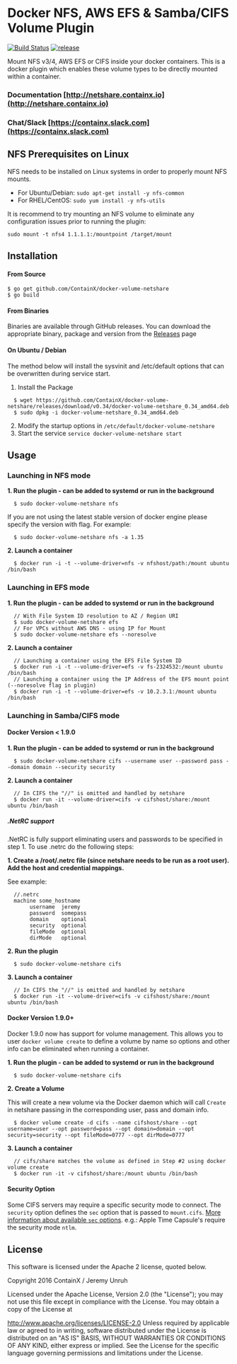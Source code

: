 # Docker NFS, AWS EFS & Samba/CIFS Volume Plugin

[![Build Status](https://travis-ci.org/ContainX/docker-volume-netshare.svg)](https://travis-ci.org/ContainX/docker-volume-netshare) [![release](http://github-release-version.herokuapp.com/github/ContainX/docker-volume-netshare/release.svg?style=flat)](https://github.com/ContainX/docker-volume-netshare/releases/latest)

Mount NFS v3/4, AWS EFS or CIFS inside your docker containers.  This is a docker plugin which enables these volume types to be directly mounted within a container.

### Documentation [http://netshare.containx.io](http://netshare.containx.io)
### Chat/Slack [https://containx.slack.com](https://containx.slack.com)

## NFS Prerequisites on Linux

NFS needs to be installed on Linux systems in order to properly mount NFS mounts.  

- For Ubuntu/Debian: `sudo apt-get install -y nfs-common`
- For RHEL/CentOS: `sudo yum install -y nfs-utils`

It is recommend to try mounting an NFS volume to eliminate any configuration issues prior to running the plugin:
```
sudo mount -t nfs4 1.1.1.1:/mountpoint /target/mount
```

## Installation

#### From Source

```
$ go get github.com/ContainX/docker-volume-netshare
$ go build
```

#### From Binaries

Binaries are available through GitHub releases.  You can download the appropriate binary, package and version from the [Releases](https://github.com/ContainX/docker-volume-netshare/releases) page

#### On Ubuntu / Debian

The method below will install the sysvinit and /etc/default options that can be overwritten during service start.

1. Install the Package

```
  $ wget https://github.com/ContainX/docker-volume-netshare/releases/download/v0.34/docker-volume-netshare_0.34_amd64.deb
  $ sudo dpkg -i docker-volume-netshare_0.34_amd64.deb
```

2. Modify the startup options in `/etc/default/docker-volume-netshare`
3. Start the service `service docker-volume-netshare start`


## Usage

### Launching in NFS mode

**1. Run the plugin - can be added to systemd or run in the background**

```
  $ sudo docker-volume-netshare nfs
```
If you are not using the latest stable version of docker engine please specify the version with flag.
For example:
```
  $ sudo docker-volume-netshare nfs -a 1.35
```


**2. Launch a container**

```
  $ docker run -i -t --volume-driver=nfs -v nfshost/path:/mount ubuntu /bin/bash
```

### Launching in EFS mode

**1. Run the plugin - can be added to systemd or run in the background**

```
  // With File System ID resolution to AZ / Region URI
  $ sudo docker-volume-netshare efs
  // For VPCs without AWS DNS - using IP for Mount
  $ sudo docker-volume-netshare efs --noresolve
```

**2. Launch a container**

```
  // Launching a container using the EFS File System ID
  $ docker run -i -t --volume-driver=efs -v fs-2324532:/mount ubuntu /bin/bash
  // Launching a container using the IP Address of the EFS mount point (--noresolve flag in plugin)
  $ docker run -i -t --volume-driver=efs -v 10.2.3.1:/mount ubuntu /bin/bash
```

### Launching in Samba/CIFS mode

#### Docker Version < 1.9.0

**1. Run the plugin - can be added to systemd or run in the background**

```
  $ sudo docker-volume-netshare cifs --username user --password pass --domain domain --security security
```

**2. Launch a container**

```
  // In CIFS the "//" is omitted and handled by netshare
  $ docker run -it --volume-driver=cifs -v cifshost/share:/mount ubuntu /bin/bash
```

##### .NetRC support

.NetRC is fully support eliminating users and passwords to be specified in step 1.  To use .netrc do the following steps:

**1. Create a /root/.netrc file (since netshare needs to be run as a root user).  Add the host and credential mappings.**  

See example:

```
  //.netrc
  machine some_hostname
       username  jeremy
       password  somepass
       domain    optional
       security  optional
       fileMode  optional
       dirMode   optional
```

**2. Run the plugin**

```
  $ sudo docker-volume-netshare cifs
```

**3. Launch a container**

```
  // In CIFS the "//" is omitted and handled by netshare
  $ docker run -it --volume-driver=cifs -v cifshost/share:/mount ubuntu /bin/bash
```

#### Docker Version 1.9.0+

Docker 1.9.0 now has support for volume management.  This allows you to user `docker volume create` to define a volume by name so
options and other info can be eliminated when running a container.

**1. Run the plugin - can be added to systemd or run in the background**

```
  $ sudo docker-volume-netshare cifs
```

**2. Create a Volume**

This will create a new volume via the Docker daemon which will call `Create` in netshare passing in the corresponding user, pass and domain info.

```
  $ docker volume create -d cifs --name cifshost/share --opt username=user --opt password=pass --opt domain=domain --opt security=security --opt fileMode=0777 --opt dirMode=0777
```

**3. Launch a container**

```
  // cifs/share matches the volume as defined in Step #2 using docker volume create
  $ docker run -it -v cifshost/share:/mount ubuntu /bin/bash
```

#### Security Option
Some CIFS servers may require a specific security mode to connect. The ``security`` option defines the ``sec`` option that is passed to ``mount.cifs``. [More information about available ``sec`` options](https://www.samba.org/samba/docs/man/manpages-3/mount.cifs.8.html).
e.g.: Apple Time Capsule's require the security mode ``ntlm``.

## License

This software is licensed under the Apache 2 license, quoted below.

Copyright 2016 ContainX / Jeremy Unruh

Licensed under the Apache License, Version 2.0 (the "License"); you may not use this file except in compliance with the License. You may obtain a copy of the License at

http://www.apache.org/licenses/LICENSE-2.0
Unless required by applicable law or agreed to in writing, software distributed under the License is distributed on an "AS IS" BASIS, WITHOUT WARRANTIES OR CONDITIONS OF ANY KIND, either express or implied. See the License for the specific language governing permissions and limitations under the License.
